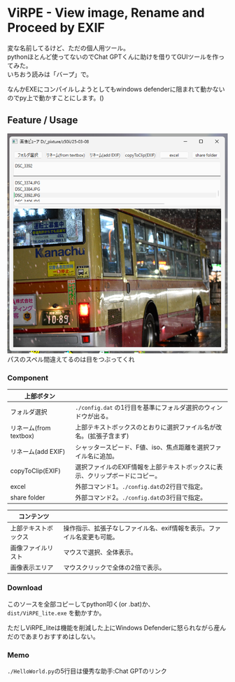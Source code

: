 # ViRPE - View image, Rename and Proceed by EXIF

変な名前してるけど、ただの個人用ツール。  
pythonほとんど使ってないのでChat GPTくんに助けを借りてGUIツールを作ってみた。  
いちおう読みは「バープ」で。

なんかEXEにコンパイルしようとしてもwindows defenderに阻まれて動かないのでpy上で動かすことにします。()

## Feature / Usage

![alt text](image.png)  
パスのスペル間違えてるのは目をつぶってくれ  

### Component

|上部ボタン||
|-|-|
|フォルダ選択| ```./config.dat``` の1行目を基準にフォルダ選択のウィンドウが出る。
|リネーム(from textbox)|上部テキストボックスのとおりに選択ファイル名が改名。(拡張子含まず)
|リネーム(add EXIF)|シャッタースピード、F値、iso、焦点距離を選択ファイル名に追加。|
|copyToClip(EXIF)|選択ファイルのEXIF情報を上部テキストボックスに表示、クリップボードにコピー。
|excel|外部コマンド1。```./config.dat```の2行目で指定。
|share folder|外部コマンド2。```./config.dat```の3行目で指定。

|コンテンツ||
|-|-|
|上部テキストボックス|操作指示、拡張子なしファイル名、exif情報を表示。ファイル名変更も可能。|
|画像ファイルリスト|マウスで選択、全体表示。|
|画像表示エリア|マウスクリックで全体の2倍で表示。|

### Download

このソースを全部コピーしてpython叩く(or .bat)か、  
```dist/ViRPE_lite.exe``` を動かすか。  

ただしViRPE_liteは機能を削減した上にWindows Defenderに怒られながら産んだのであまりおすすめはしない。

### Memo

```./HelloWorld.py```の5行目は優秀な助手:Chat GPTのリンク